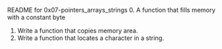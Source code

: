 README for 0x07-pointers_arrays_strings
0. A function that fills memory with a constant byte
1. Write a function that copies memory area.
2. Write a function that locates a character in a string.